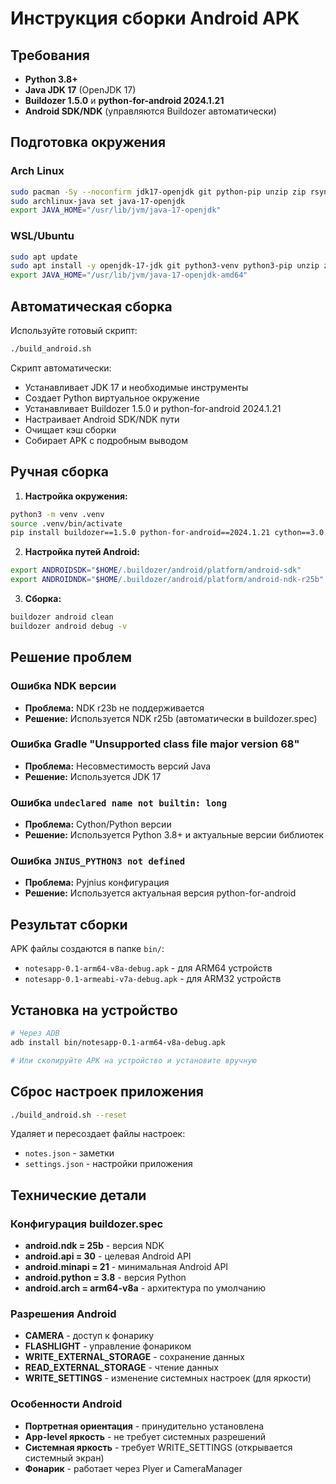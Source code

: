 # Инструкция сборки Android APK

## Требования
- **Python 3.8+**
- **Java JDK 17** (OpenJDK 17)
- **Buildozer 1.5.0** и **python-for-android 2024.1.21**
- **Android SDK/NDK** (управляются Buildozer автоматически)

## Подготовка окружения

### Arch Linux
```bash
sudo pacman -Sy --noconfirm jdk17-openjdk git python-pip unzip zip rsync
sudo archlinux-java set java-17-openjdk
export JAVA_HOME="/usr/lib/jvm/java-17-openjdk"
```

### WSL/Ubuntu
```bash
sudo apt update
sudo apt install -y openjdk-17-jdk git python3-venv python3-pip unzip zip rsync
export JAVA_HOME="/usr/lib/jvm/java-17-openjdk-amd64"
```

## Автоматическая сборка

Используйте готовый скрипт:
```bash
./build_android.sh
```

Скрипт автоматически:
- Устанавливает JDK 17 и необходимые инструменты
- Создает Python виртуальное окружение
- Устанавливает Buildozer 1.5.0 и python-for-android 2024.1.21
- Настраивает Android SDK/NDK пути
- Очищает кэш сборки
- Собирает APK с подробным выводом

## Ручная сборка

1. **Настройка окружения:**
```bash
python3 -m venv .venv
source .venv/bin/activate
pip install buildozer==1.5.0 python-for-android==2024.1.21 cython==3.0.10
```

2. **Настройка путей Android:**
```bash
export ANDROIDSDK="$HOME/.buildozer/android/platform/android-sdk"
export ANDROIDNDK="$HOME/.buildozer/android/platform/android-ndk-r25b"
```

3. **Сборка:**
```bash
buildozer android clean
buildozer android debug -v
```

## Решение проблем

### Ошибка NDK версии
- **Проблема:** NDK r23b не поддерживается
- **Решение:** Используется NDK r25b (автоматически в buildozer.spec)

### Ошибка Gradle "Unsupported class file major version 68"
- **Проблема:** Несовместимость версий Java
- **Решение:** Используется JDK 17

### Ошибка `undeclared name not builtin: long`
- **Проблема:** Cython/Python версии
- **Решение:** Используется Python 3.8+ и актуальные версии библиотек

### Ошибка `JNIUS_PYTHON3 not defined`
- **Проблема:** Pyjnius конфигурация
- **Решение:** Используется актуальная версия python-for-android

## Результат сборки

APK файлы создаются в папке `bin/`:
- `notesapp-0.1-arm64-v8a-debug.apk` - для ARM64 устройств
- `notesapp-0.1-armeabi-v7a-debug.apk` - для ARM32 устройств

## Установка на устройство

```bash
# Через ADB
adb install bin/notesapp-0.1-arm64-v8a-debug.apk

# Или скопируйте APK на устройство и установите вручную
```

## Сброс настроек приложения

```bash
./build_android.sh --reset
```

Удаляет и пересоздает файлы настроек:
- `notes.json` - заметки
- `settings.json` - настройки приложения

## Технические детали

### Конфигурация buildozer.spec
- **android.ndk = 25b** - версия NDK
- **android.api = 30** - целевая Android API
- **android.minapi = 21** - минимальная Android API
- **android.python = 3.8** - версия Python
- **android.arch = arm64-v8a** - архитектура по умолчанию

### Разрешения Android
- **CAMERA** - доступ к фонарику
- **FLASHLIGHT** - управление фонариком
- **WRITE_EXTERNAL_STORAGE** - сохранение данных
- **READ_EXTERNAL_STORAGE** - чтение данных
- **WRITE_SETTINGS** - изменение системных настроек (для яркости)

### Особенности Android
- **Портретная ориентация** - принудительно установлена
- **App-level яркость** - не требует системных разрешений
- **Системная яркость** - требует WRITE_SETTINGS (открывается системный экран)
- **Фонарик** - работает через Plyer и CameraManager